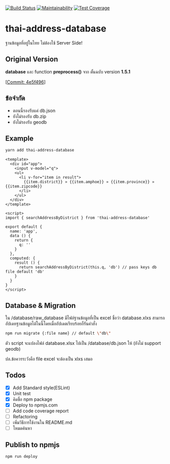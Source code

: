[![Build Status](https://travis-ci.org/Sellsuki/thai-address-database.svg?branch=master)](https://travis-ci.org/Sellsuki/thai-address-database)
[![Maintainability](https://api.codeclimate.com/v1/badges/f8046d4074243a3cc5e8/maintainability)](https://codeclimate.com/github/Sellsuki/thai-address-database/maintainability)
[![Test Coverage](https://api.codeclimate.com/v1/badges/f8046d4074243a3cc5e8/test_coverage)](https://codeclimate.com/github/Sellsuki/thai-address-database/test_coverage)

# thai-address-database

ฐานข้อมูลที่อยู่ในไทย ไม่ต้องใช้ Server Side!

## Original Version

**database** และ function **preprocess()** จาก ตั้นฉบับ version **1.5.1**

[[Commit: 4e5f496](https://github.com/earthchie/jquery.Thailand.js/commit/4e5f496f5db064bf56c163514167796816d9e357)]

## ข้อจำกัด

* ตอนนี้รองรับแค่ db.json
* ยังไม่รองรับ db.zip
* ยังไม่รองรับ geodb

## Example

```bash
yarn add thai-address-database
```

```vue
<template>
  <div id="app">
    <input v-model="q">
    <ul>
      <li v-for="item in result">
        {{item.district}} » {{item.amphoe}} » {{item.province}} » {{item.zipcode}}
      </li>
    </ul>
  </div>
</template>

<script>
import { searchAddressByDistrict } from 'thai-address-database'

export default {
  name: 'app',
  data () {
    return {
      q: ''
    }
  },
  computed: {
    result () {
      return searchAddressByDistrict(this.q, 'db') // pass keys db file default 'db'
    }
  }
}
</script>
```

## Database & Migration
ใน /database/raw_database มีไฟล์ฐานข้อมูลที่เป็น excel ชื่อว่า database.xlxs สามารถอัปเดทฐานข้อมูลได้ในนี้โดยเมื่ออัปเดตเรียบร้อยก็รันคำสั่ง

```bash
npm run migrate {:file name} // default \"db\"
```

ตัว script จะแปลงไฟล์ database.xlsx ไปเป็น /database/db.json ให้ (ยังไม่ support geodb)

ปล.ข้อควรระวังคือ file excel จะต้องเป็น xlxs เสมอ

## Todos

* [x] Add Standard style(ESLint)
* [x] Unit test
* [x] คิดชื่อ npm package
* [x] Deploy to npmjs.com
* [ ] Add code coverage report
* [ ] Refactoring
* [ ] เพิ่มวิธีการใช้งานใน README.md
* [ ] โหมดค้นหา

## Publish to npmjs

```bash
npm run deploy
```
